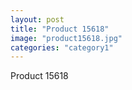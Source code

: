 ```yaml
---
layout: post
title: "Product 15618"
image: "product15618.jpg"
categories: "category1"
---
```

Product 15618
